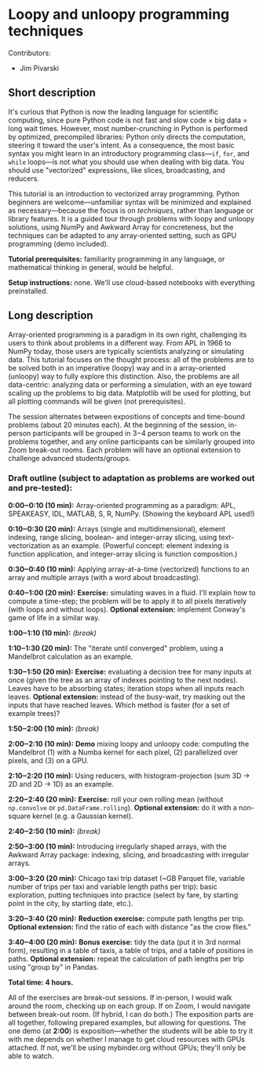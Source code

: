 # Loopy and unloopy programming techniques

Contributors:

   * Jim Pivarski

## Short description

It's curious that Python is now the leading language for scientific computing, since pure Python code is not fast and slow code × big data = long wait times. However, most number-crunching in Python is performed by optimized, precompiled libraries: Python only directs the computation, steering it toward the user's intent. As a consequence, the most basic syntax you might learn in an introductory programming class—`if`, `for`, and `while` loops—is not what you should use when dealing with big data. You should use "vectorized" expressions, like slices, broadcasting, and reducers.

This tutorial is an introduction to vectorized array programming. Python beginners are welcome—unfamiliar syntax will be minimized and explained as necessary—because the focus is on _techniques_, rather than language or library features. It is a guided tour through problems with loopy and unloopy solutions, using NumPy and Awkward Array for concreteness, but the techniques can be adapted to any array-oriented setting, such as GPU programming (demo included).

**Tutorial prerequisites:** familiarity programming in any language, or mathematical thinking in general, would be helpful.

**Setup instructions:** none. We'll use cloud-based notebooks with everything preinstalled.

## Long description

Array-oriented programming is a paradigm in its own right, challenging its users to think about problems in a different way. From APL in 1966 to NumPy today, those users are typically scientists analyzing or simulating data. This tutorial focuses on the thought process: all of the problems are to be solved both in an imperative (loopy) way and in a array-oriented (unloopy) way to fully explore this distinction. Also, the problems are all data-centric: analyzing data or performing a simulation, with an eye toward scaling up the problems to big data. Matplotlib will be used for plotting, but all plotting commands will be given (not prerequisites).

The session alternates between expositions of concepts and time-bound problems (about 20 minutes each). At the beginning of the session, in-person participants will be grouped in 3‒4 person teams to work on the problems together, and any online participants can be similarly grouped into Zoom break-out rooms. Each problem will have an optional extension to challenge advanced students/groups.

### Draft outline (subject to adaptation as problems are worked out and pre-tested):

**0:00‒0:10 (10 min):** Array-oriented programming as a paradigm: APL, SPEAKEASY, IDL, MATLAB, S, R, NumPy. (Showing the keyboard APL used!)

**0:10‒0:30 (20 min):** Arrays (single and multidimensional), element indexing, range slicing, boolean- and integer-array slicing, using text-vectorization as an example. (Powerful concept: element indexing is function application, and integer-array slicing is function composition.)

**0:30‒0:40 (10 min):** Applying array-at-a-time (vectorized) functions to an array and multiple arrays (with a word about broadcasting).

**0:40‒1:00 (20 min):** **Exercise:** simulating waves in a fluid. I'll explain how to compute a time-step; the problem will be to apply it to all pixels iteratively (with loops and without loops). **Optional extension:** implement Conway's game of life in a similar way.

**1:00‒1:10 (10 min):** _(break)_

**1:10‒1:30 (20 min):** The "iterate until converged" problem, using a Mandelbrot calculation as an example.

**1:30‒1:50 (20 min):** **Exercise:** evaluating a decision tree for many inputs at once (given the tree as an array of indexes pointing to the next nodes). Leaves have to be absorbing states; iteration stops when all inputs reach leaves. **Optional extension:** instead of the busy-wait, try masking out the inputs that have reached leaves. Which method is faster (for a set of example trees)?

**1:50‒2:00 (10 min):** _(break)_

**2:00‒2:10 (10 min):** **Demo** mixing loopy and unloopy code: computing the Mandelbrot (1) with a Numba kernel for each pixel, (2) parallelized over pixels, and (3) on a GPU.

**2:10‒2:20 (10 min):** Using reducers, with histogram-projection (sum 3D → 2D and 2D → 1D) as an example.

**2:20‒2:40 (20 min):** **Exercise:** roll your own rolling mean (without `np.convolve` or `pd.DataFrame.rolling`). **Optional extension:** do it with a non-square kernel (e.g. a Gaussian kernel).

**2:40‒2:50 (10 min):** _(break)_

**2:50‒3:00 (10 min):** Introducing irregularly shaped arrays, with the Awkward Array package: indexing, slicing, and broadcasting with irregular arrays.

**3:00‒3:20 (20 min):** Chicago taxi trip dataset (~GB Parquet file, variable number of trips per taxi and variable length paths per trip): basic exploration, putting techniques into practice (select by fare, by starting point in the city, by starting date, etc.).

**3:20‒3:40 (20 min):** **Reduction exercise:** compute path lengths per trip. **Optional extension:** find the ratio of each with distance "as the crow flies."

**3:40‒4:00 (20 min):** **Bonus exercise:** tidy the data (put it in 3rd normal form), resulting in a table of taxis, a table of trips, and a table of positions in paths. **Optional extension:** repeat the calculation of path lengths per trip using "group by" in Pandas.

**Total time: 4 hours.**

All of the exercises are break-out sessions. If in-person, I would walk around the room, checking up on each group. If on Zoom, I would navigate between break-out room. (If hybrid, I can do both.) The exposition parts are all together, following prepared examples, but allowing for questions. The one demo (at **2:00**) is exposition—whether the students will be able to try it with me depends on whether I manage to get cloud resources with GPUs attached. If not, we'll be using mybinder.org without GPUs; they'll only be able to watch.
